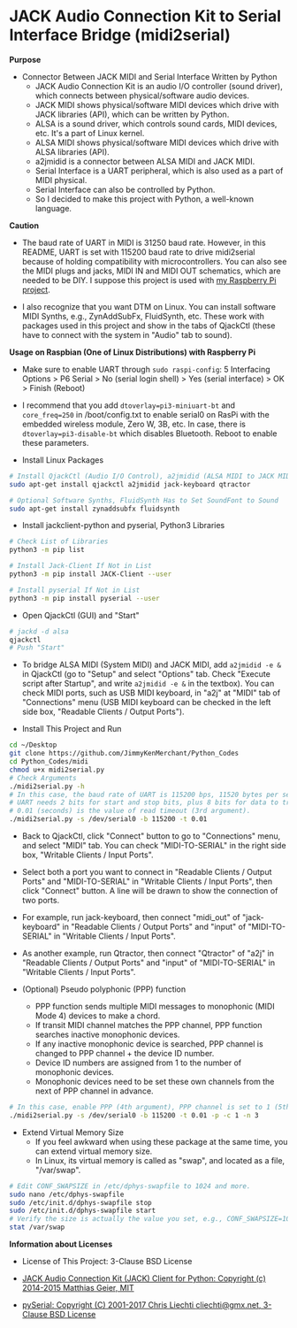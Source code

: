 # JACK Audio Connection Kit to Serial Interface Bridge (midi2serial)

**Purpose**

* Connector Between JACK MIDI and Serial Interface Written by Python
	* JACK Audio Connection Kit is an audio I/O controller (sound driver), which connects between physical/software audio devices.
	* JACK MIDI shows physical/software MIDI devices which drive with JACK libraries (API), which can be written by Python.
	* ALSA is a sound driver, which controls sound cards, MIDI devices, etc. It's a part of Linux kernel.
	* ALSA MIDI shows physical/software MIDI devices which drive with ALSA libraries (API).
	* a2jmidid is a connector between ALSA MIDI and JACK MIDI.
	* Serial Interface is a UART peripheral, which is also used as a part of MIDI physical.
	* Serial Interface can also be controlled by Python.
	* So I decided to make this project with Python, a well-known language.

**Caution**

* The baud rate of UART in MIDI is 31250 baud rate. However, in this README, UART is set with 115200 baud rate to drive midi2serial because of holding compatibility with microcontrollers. You can also see the MIDI plugs and jacks, MIDI IN and MIDI OUT schematics, which are needed to be DIY. I suppose this project is used with [my Raspberry Pi project](https://github.com/JimmyKenMerchant/RaspberryPi).

* I also recognize that you want DTM on Linux. You can install software MIDI Synths, e.g., ZynAddSubFx, FluidSynth, etc. These work with packages used in this project and show in the tabs of QjackCtl (these have to connect with the system in "Audio" tab to sound).

**Usage on Raspbian (One of Linux Distributions) with Raspberry Pi**

* Make sure to enable UART through `sudo raspi-config`: 5 Interfacing Options > P6 Serial > No (serial login shell) > Yes (serial interface) > OK > Finish (Reboot)

* I recommend that you add `dtoverlay=pi3-miniuart-bt` and `core_freq=250` in /boot/config.txt to enable serial0 on RasPi with the embedded wireless module, Zero W, 3B, etc. In case, there is `dtoverlay=pi3-disable-bt` which disables Bluetooth. Reboot to enable these parameters.

* Install Linux Packages

```bash
# Install QjackCtl (Audio I/O Control), a2jmidid (ALSA MIDI to JACK MIDI Bridege), jack-keyboard (Software Keyboard), Qtractor (MIDI Sequencer)
sudo apt-get install qjackctl a2jmidid jack-keyboard qtractor

# Optional Software Synths, FluidSynth Has to Set SoundFont to Sound
sudo apt-get install zynaddsubfx fluidsynth
```

* Install jackclient-python and pyserial, Python3 Libraries

```bash
# Check List of Libraries
python3 -m pip list

# Install Jack-Client If Not in List
python3 -m pip install JACK-Client --user

# Install pyserial If Not in List
python3 -m pip install pyserial --user
```

* Open QjackCtl (GUI) and "Start"

```bash
# jackd -d alsa
qjackctl
# Push "Start"
```

* To bridge ALSA MIDI (System MIDI) and JACK MIDI, add `a2jmidid -e &` in QjackCtl (go to "Setup" and select "Options" tab. Check "Execute script after Startup", and write `a2jmidid -e &` in the textbox). You can check MIDI ports, such as USB MIDI keyboard, in "a2j" at "MIDI" tab of "Connections" menu (USB MIDI keyboard can be checked in the left side box, "Readable Clients / Output Ports").

* Install This Project and Run

```bash
cd ~/Desktop
git clone https://github.com/JimmyKenMerchant/Python_Codes
cd Python_Codes/midi
chmod u+x midi2serial.py
# Check Arguments
./midi2serial.py -h
# In this case, the baud rate of UART is 115200 bps, 11520 bytes per second (2nd argument);
# UART needs 2 bits for start and stop bits, plus 8 bits for data to transmit 1 byte.
# 0.01 (seconds) is the value of read timeout (3rd argument).
./midi2serial.py -s /dev/serial0 -b 115200 -t 0.01
```

* Back to QjackCtl, click "Connect" button to go to "Connections" menu, and select "MIDI" tab. You can check "MIDI-TO-SERIAL" in the right side box, "Writable Clients / Input Ports".

* Select both a port you want to connect in "Readable Clients / Output Ports" and "MIDI-TO-SERIAL" in "Writable Clients / Input Ports", then click "Connect" button. A line will be drawn to show the connection of two ports.

* For example, run jack-keyboard, then connect "midi_out" of "jack-keyboard" in "Readable Clients / Output Ports" and "input" of "MIDI-TO-SERIAL" in "Writable Clients / Input Ports".

* As another example, run Qtractor, then connect "Qtractor" of "a2j" in "Readable Clients / Output Ports" and "input" of "MIDI-TO-SERIAL" in "Writable Clients / Input Ports".

* (Optional) Pseudo polyphonic (PPP) function
	* PPP function sends multiple MIDI messages to monophonic (MIDI Mode 4) devices to make a chord.
	* If transit MIDI channel matches the PPP channel, PPP function searches inactive monophonic devices.
	* If any inactive monophonic device is searched, PPP channel is changed to PPP channel + the device ID number.
	* Device ID numbers are assigned from 1 to the number of monophonic devices.
	* Monophonic devices need to be set these own channels from the next of PPP channel in advance.

```bash
# In this case, enable PPP (4th argument), PPP channel is set to 1 (5th argument), and the number of monophonic devices is 3 (6th argument).
./midi2serial.py -s /dev/serial0 -b 115200 -t 0.01 -p -c 1 -n 3
```

* Extend Virtual Memory Size
	* If you feel awkward when using these package at the same time, you can extend virtual memory size.
	* In Linux, its virtual memory is called as "swap", and located as a file, "/var/swap".
```bash
# Edit CONF_SWAPSIZE in /etc/dphys-swapfile to 1024 and more.
sudo nano /etc/dphys-swapfile
sudo /etc/init.d/dphys-swapfile stop
sudo /etc/init.d/dphys-swapfile start
# Verify the size is actually the value you set, e.g., CONF_SWAPSIZE=1024 makes the value 1073741824 (1GB).
stat /var/swap
```

**Information about Licenses**

* License of This Project: 3-Clause BSD License

* [JACK Audio Connection Kit (JACK) Client for Python: Copyright (c) 2014-2015 Matthias Geier, MIT](https://jackclient-python.readthedocs.io)

* [pySerial: Copyright (C) 2001-2017 Chris Liechti <cliechti@gmx.net>, 3-Clause BSD License](https://pythonhosted.org/pyserial/)
